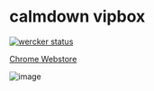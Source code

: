calmdown vipbox
======================

[![wercker status](https://app.wercker.com/status/20ef247a06d88af36865a5c5c85a4065/m "wercker status")](https://app.wercker.com/project/bykey/20ef247a06d88af36865a5c5c85a4065)

[Chrome Webstore](https://chrome.google.com/webstore/detail/calm-down-vipbox/mmdakmbanhoikfpamdjjgcnepcholaei)

![image](https://raw2.github.com/tgfjt/calmdown-vipbox/master/screenshot.png)